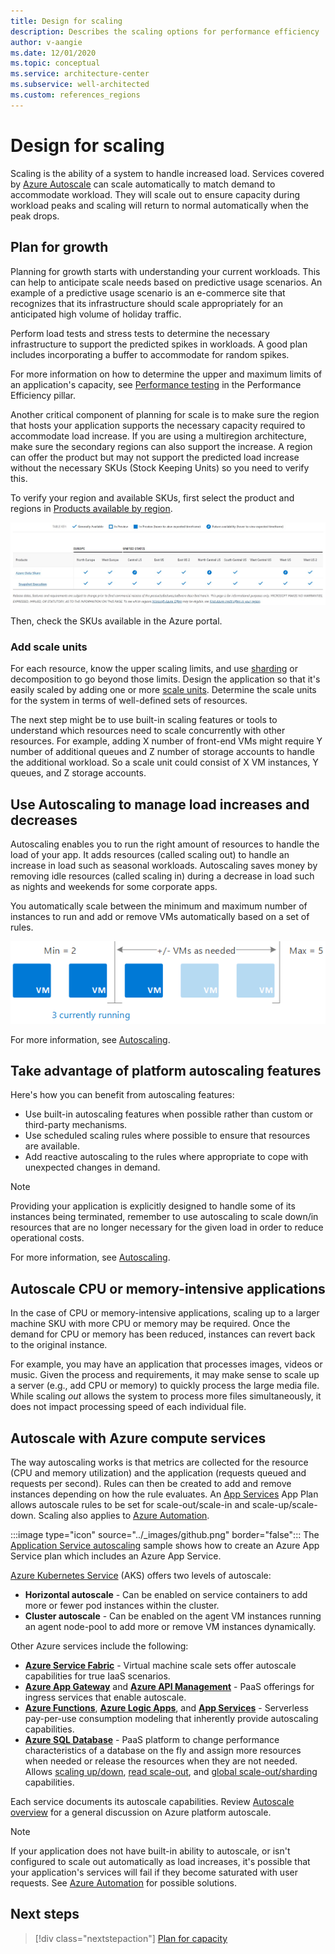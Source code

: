 ```yaml
---
title: Design for scaling
description: Describes the scaling options for performance efficiency
author: v-aangie
ms.date: 12/01/2020
ms.topic: conceptual
ms.service: architecture-center
ms.subservice: well-architected
ms.custom: references_regions
---
```


# Design for scaling

Scaling is the ability of a system to handle increased load. Services covered by [Azure Autoscale](https://azure.microsoft.com/en-us/features/autoscale/) can scale automatically to match demand to accommodate workload. They will scale out to ensure capacity during workload peaks and scaling will return to normal automatically when the peak drops.

## Plan for growth

Planning for growth starts with understanding your current workloads. This can help to anticipate scale needs based on predictive usage scenarios. An example of a predictive usage scenario is an e-commerce site that recognizes that its infrastructure should scale appropriately for an anticipated high volume of holiday traffic.

Perform load tests and stress tests to determine the necessary infrastructure to support the predicted spikes in workloads. A good plan includes incorporating a buffer to accommodate for random spikes.

For more information on how to determine the upper and maximum limits of an application's capacity, see [Performance testing](./performance-test.md) in the Performance Efficiency pillar.

Another critical component of planning for scale is to make sure the region that hosts your application supports the necessary capacity required to accommodate load increase. If you are using a multiregion architecture, make sure the secondary regions can also support the increase. A region can offer the product but may not support the predicted load increase without the necessary SKUs (Stock Keeping Units) so you need to verify this.

To verify your region and available SKUs, first select the product and regions in [Products available by region](https://azure.microsoft.com/global-infrastructure/services/).

![Products available by region](../_images/design-scale-1a.png)

Then, check the SKUs available in the Azure portal.

### Add scale units

For each resource, know the upper scaling limits, and use [sharding](/azure/azure-sql/database/elastic-scale-introduction#sharding) or decomposition to go beyond those limits. Design the application so that it's easily scaled by adding one or more [scale units](/archive/msdn-magazine/2017/february/azure-inside-the-azure-app-service-architecture#what-is-an-app-service-scale-unit). Determine the scale units for the system in terms of well-defined sets of resources.

The next step might be to use built-in scaling features or tools to understand which resources need to scale concurrently with other resources. For example, adding X number of front-end VMs might require Y number of additional queues and Z number of storage accounts to handle the additional workload. So a scale unit could consist of X VM instances, Y queues, and Z storage accounts.

## Use Autoscaling to manage load increases and decreases

Autoscaling enables you to run the right amount of resources to handle the load of your app. It adds resources (called scaling out) to handle an increase in load such as seasonal workloads. Autoscaling saves money by removing idle resources (called scaling in) during a decrease in load such as nights and weekends for some corporate apps.

You automatically scale between the minimum and maximum number of instances to run and add or remove VMs automatically based on a set of rules.

![Autoscale](../_images/design-autoscale.png)

For more information, see [Autoscaling](/azure/architecture/best-practices/auto-scaling).

## Take advantage of platform autoscaling features

Here's how you can benefit from autoscaling features:

- Use built-in autoscaling features when possible rather than custom or third-party mechanisms.
- Use scheduled scaling rules where possible to ensure that resources are available.
- Add reactive autoscaling to the rules where appropriate to cope with unexpected changes in demand.

> [!NOTE]
> Providing your application is explicitly designed to handle some of its instances being terminated, remember to use autoscaling to scale down/in resources that are no longer necessary for the given load in order to reduce operational costs.

For more information, see [Autoscaling](/azure/architecture/best-practices/auto-scaling).

## Autoscale CPU or memory-intensive applications

In the case of CPU or memory-intensive applications, scaling up to a larger machine SKU with more CPU or memory may be required. Once the demand for CPU or memory has been reduced, instances can revert back to the original instance.

For example, you may have an application that processes images, videos or music. Given the process and requirements, it may make sense to scale up a server (e.g., add CPU or memory) to quickly process the large media file. While scaling *out* allows the system to process more files simultaneously, it does not impact processing speed of each individual file.

## Autoscale with Azure compute services

The way autoscaling works is that metrics are collected for the resource (CPU and memory utilization) and the application (requests queued and requests per second). Rules can then be created to add and remove instances depending on how the rule evaluates. An [App Services](/azure/app-service/overview-hosting-plans#how-does-my-app-run-and-scale) App Plan allows autoscale rules to be set for scale-out/scale-in and scale-up/scale-down. Scaling also applies to [Azure Automation](/azure/automation/automation-intro).

:::image type="icon" source="../_images/github.png" border="false"::: The [Application Service autoscaling](https://github.com/mspnp/samples/tree/master/PerformanceEfficiency/AppServiceAutoscalingSample) sample shows how to create an Azure App Service plan which includes an Azure App Service.

[Azure Kubernetes Service](/azure/aks/intro-kubernetes) (AKS) offers two levels of autoscale:

- **Horizontal autoscale** - Can be enabled on service containers to add more or fewer pod instances within the cluster.
- **Cluster autoscale** - Can be enabled on the agent VM instances running an agent node-pool to add more or remove VM instances dynamically.

Other Azure services include the following:

- [**Azure Service Fabric**](/azure/service-fabric/service-fabric-overview) - Virtual machine scale sets offer autoscale capabilities for true IaaS scenarios.
- [**Azure App Gateway**](/azure/application-gateway/overview) and [**Azure API Management**](https://docs.microsoft.com/azure/api-management/api-management-key-concepts) - PaaS offerings for ingress services that enable autoscale.
- [**Azure Functions**](/azure/azure-functions/functions-overview), [**Azure Logic Apps**](https://docs.microsoft.com/azure/logic-apps/logic-apps-overview), and [**App Services**](https://docs.microsoft.com/azure/app-service/overview) - Serverless pay-per-use consumption modeling that inherently provide autoscaling capabilities.
- [**Azure SQL Database**](https://docs.microsoft.com/archive/blogs/sqlserverstorageengine/azure-sql-database-scalability) - PaaS platform to change performance characteristics of a database on the fly and assign more resources when needed or release the resources when they are not needed. Allows [scaling up/down](https://docs.microsoft.com/archive/blogs/sqlserverstorageengine/azure-sql-database-scalability#scaling-updown), [read scale-out](https://docs.microsoft.com/archive/blogs/sqlserverstorageengine/azure-sql-database-scalability#read-scale-out), and [global scale-out/sharding](https://docs.microsoft.com/archive/blogs/sqlserverstorageengine/azure-sql-database-scalability#global-scale-outsharding) capabilities.

Each service documents its autoscale capabilities. Review [Autoscale overview](https://docs.microsoft.com/azure/azure-monitor/platform/autoscale-overview) for a general discussion on Azure platform autoscale.

> [!NOTE]
> If your application does not have built-in ability to autoscale, or isn't configured to scale out automatically as load increases, it's possible that your application's services will fail if they become saturated with user requests. See [Azure Automation](https://docs.microsoft.com/azure/virtual-desktop/set-up-scaling-script) for possible solutions.

## Next steps

>[!div class="nextstepaction"]
>[Plan for capacity](./design-capacity.md)
